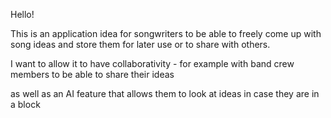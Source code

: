 Hello!

This is an application idea for songwriters to be able to freely come up with song ideas and store them for later use or to share with others. 

I want to allow it to have collaborativity - for example with band crew members to be able to share their ideas

as well as an AI feature that allows them to look at ideas in case they are in a block 

